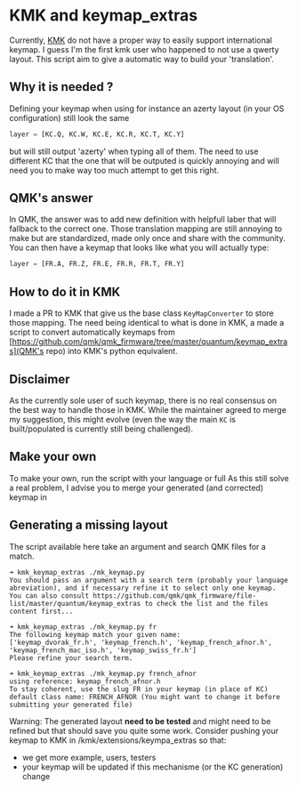 # KMK and keymap\_extras
Currently, [KMK](https://github.com/KMKfw/kmk_firmware) do not have a proper way to easily support international keymap. I
guess I'm the first kmk user who happened to not use a qwerty layout. This script
aim to give a automatic way to build your 'translation'.

## Why it is needed ?
Defining your keymap when using for instance an azerty layout (in your OS
configuration) still look the same

```python
layer = [KC.Q, KC.W, KC.E, KC.R, KC.T, KC.Y]
```
but will still output 'azerty' when typing all of them. The need to use different
KC that the one that will be outputed is quickly annoying and will need you to make
way too much attempt to get this right.

## QMK's answer
In QMK, the answer was to add new definition with helpfull laber that will fallback
to the correct one. Those translation mapping are still annoying to make but are
standardized, made only once and share with the community. You can then have a keymap
that looks like what you will actually type:
```python
layer = [FR.A, FR.Z, FR.E, FR.R, FR.T, FR.Y]
```

## How to do it in KMK
I made a PR to KMK that give us the base class `KeyMapConverter` to store those mapping.
The need being identical to what is done in KMK, a made a script to convert automatically keymaps
from [https://github.com/qmk/qmk_firmware/tree/master/quantum/keymap_extras](QMK's repo)
into KMK's python equivalent.


## Disclaimer
As the currently sole user of such keymap, there is no real consensus on the best way to handle
those in KMK. While the maintainer agreed to merge my suggestion, this might evolve (even
the way the main `KC` is built/populated is currently still being challenged).

## Make your own

To make your own, run the script with your language or full
As this still solve a real problem, I advise you to merge your generated (and corrected) keymap in

## Generating a missing layout
The script available here take an argument and search QMK files for a match.
```
➜ kmk_keymap_extras ./mk_keymap.py
You should pass an argument with a search term (probably your language abreviation), and if necessary refine it to select only one keymap.
You can also consult https://github.com/qmk/qmk_firmware/file-list/master/quantum/keymap_extras to check the list and the files content first...

➜ kmk_keymap_extras ./mk_keymap.py fr
The following keymap match your given name:
['keymap_dvorak_fr.h', 'keymap_french.h', 'keymap_french_afnor.h', 'keymap_french_mac_iso.h', 'keymap_swiss_fr.h']
Please refine your search term.

➜ kmk_keymap_extras ./mk_keymap.py french_afnor
using reference: keymap_french_afnor.h
To stay coherent, use the slug FR in your keymap (in place of KC)
default class name: FRENCH_AFNOR (You might want to change it before submitting your generated file)
```

Warning: The generated layout **need to be tested** and might need to be refined but that should save you quite some work.
Consider pushing your keymap to KMK in /kmk/extensions/keympa\_extras so that:
- we get more example, users, testers
- your keymap will be updated if this mechanisme (or the KC generation) change

